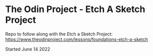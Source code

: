 # The Odin Project -  Etch A Sketch Project
Repo to follow along with the Etch a Sketch Project:
https://www.theodinproject.com/lessons/foundations-etch-a-sketch

Started June 14 2022
